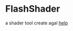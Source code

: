 FlashShader
===========

a shader tool create agal
<a href='http://matrix3d.github.io/FlashShader/'>help</a>
